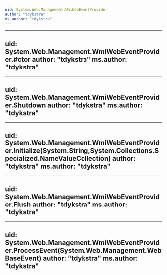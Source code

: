 ```yaml
---
uid: System.Web.Management.WmiWebEventProvider
author: "tdykstra"
ms.author: "tdykstra"
---
```


---
uid: System.Web.Management.WmiWebEventProvider.#ctor
author: "tdykstra"
ms.author: "tdykstra"
---

---
uid: System.Web.Management.WmiWebEventProvider.Shutdown
author: "tdykstra"
ms.author: "tdykstra"
---

---
uid: System.Web.Management.WmiWebEventProvider.Initialize(System.String,System.Collections.Specialized.NameValueCollection)
author: "tdykstra"
ms.author: "tdykstra"
---

---
uid: System.Web.Management.WmiWebEventProvider.Flush
author: "tdykstra"
ms.author: "tdykstra"
---

---
uid: System.Web.Management.WmiWebEventProvider.ProcessEvent(System.Web.Management.WebBaseEvent)
author: "tdykstra"
ms.author: "tdykstra"
---
